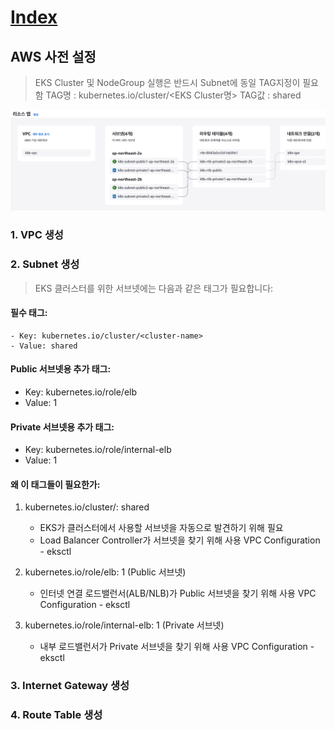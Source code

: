 # [Index](./README.md)

## AWS 사전 설정

> EKS Cluster 및 NodeGroup 실행은 반드시 Subnet에 동일 TAG지정이 필요함
> TAG명 : kubernetes.io/cluster/<EKS Cluster명>
> TAG값 : shared


![VPC RESOURCE MAP](./img/vpc_resource_map.png)


### 1. VPC 생성

### 2. Subnet 생성

> EKS 클러스터를 위한 서브넷에는 다음과 같은 태그가 필요합니다:

#### 필수 태그:
    - Key: kubernetes.io/cluster/<cluster-name>
    - Value: shared
#### Public 서브넷용 추가 태그:
  - Key: kubernetes.io/role/elb
  - Value: 1
#### Private 서브넷용 추가 태그:
  - Key: kubernetes.io/role/internal-elb
  - Value: 1


#### 왜 이 태그들이 필요한가:

1. kubernetes.io/cluster/<cluster-name>: shared
   - EKS가 클러스터에서 사용할 서브넷을 자동으로 발견하기 위해 필요
   - Load Balancer Controller가 서브넷을 찾기 위해 사용 VPC Configuration - eksctl

2. kubernetes.io/role/elb: 1 (Public 서브넷)
   - 인터넷 연결 로드밸런서(ALB/NLB)가 Public 서브넷을 찾기 위해 사용 VPC Configuration - eksctl

3. kubernetes.io/role/internal-elb: 1 (Private 서브넷)
   - 내부 로드밸런서가 Private 서브넷을 찾기 위해 사용 VPC Configuration - eksctl


### 3. Internet Gateway 생성

### 4. Route Table 생성
